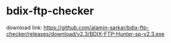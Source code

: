 # bdix-ftp-checker
download link: https://github.com/alamin-sarkar/bdix-ftp-checker/releases/download/v2.3/BDIX-FTP-Hunter-sp-v2.3.exe
